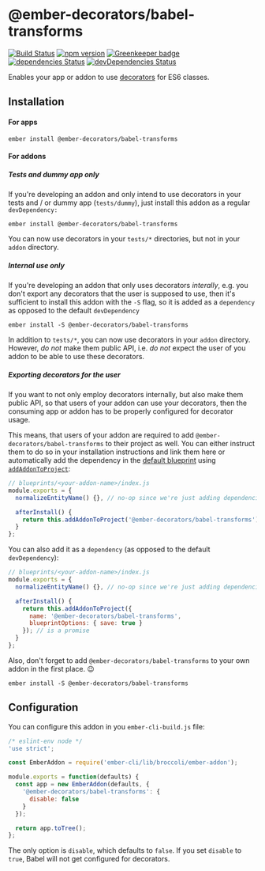 # @ember-decorators/babel-transforms

[![Build Status](https://travis-ci.org/ember-decorators/babel-transforms.svg)](https://travis-ci.org/ember-decorators/babel-transforms)
[![npm version](https://badge.fury.io/js/%40ember-decorators%2Fbabel-transforms.svg)](https://badge.fury.io/js/%40ember-decorators%2Fbabel-transforms)
[![Greenkeeper badge](https://badges.greenkeeper.io/ember-decorators/babel-transforms.svg)](https://greenkeeper.io/)
[![dependencies Status](https://david-dm.org/ember-decorators/babel-transforms/status.svg)](https://david-dm.org/ember-decorators/babel-transforms)
[![devDependencies Status](https://david-dm.org/ember-decorators/babel-transforms/dev-status.svg)](https://david-dm.org/ember-decorators/babel-transforms?type=dev)

Enables your app or addon to use [decorators](https://github.com/tc39/proposal-decorators) for ES6 classes.

## Installation

#### For apps

```
ember install @ember-decorators/babel-transforms
```

#### For addons

##### Tests and dummy app only

If you're developing an addon and only intend to use decorators in your tests and / or dummy app (`tests/dummy`), just install this addon as a regular `devDependency:`

```
ember install @ember-decorators/babel-transforms
```
You can now use decorators in your `tests/*` directories, but not in your `addon` directory.

##### Internal use only

If you're developing an addon that only uses decorators *interally*, e.g. you don't export any decorators that the user is supposed to use, then it's sufficient to install this addon with the `-S` flag, so it is added as a `dependency` as opposed to the default `devDependency`

```
ember install -S @ember-decorators/babel-transforms
```

In addition to `tests/*`, you can now use decorators in your `addon` directory. However, *do not* make them public API, i.e. *do not* expect the user of you addon to be able to use these decorators.

##### Exporting decorators for the user

If you want to not only employ decorators internally, but also make them public API, so that users of your addon can use your decorators, then the consuming app or addon has to be properly configured for decorator usage.

This means, that users of your addon are required to add `@ember-decorators/babel-transforms` to their project as well. You can either instruct them to do so in your installation instructions and link them here or automatically add the dependency in the [default blueprint](https://ember-cli.com/extending/#default-blueprint) using [`addAddonToProject`](https://ember-cli.com/api/classes/Blueprint.html#method_addAddonToProject):

```js
// blueprints/<your-addon-name>/index.js
module.exports = {
  normalizeEntityName() {}, // no-op since we're just adding dependencies

  afterInstall() {
    return this.addAddonToProject('@ember-decorators/babel-transforms'); // is a promise
  }
};
```

You can also add it as a `dependency` (as opposed to the default `devDependency`):

```js
// blueprints/<your-addon-name>/index.js
module.exports = {
  normalizeEntityName() {}, // no-op since we're just adding dependencies

  afterInstall() {
    return this.addAddonToProject({
      name: '@ember-decorators/babel-transforms',
      blueprintOptions: { save: true }
    }); // is a promise
  }
};
```

Also, don't forget to add `@ember-decorators/babel-transforms` to your own addon in the first place. :wink:

```
ember install -S @ember-decorators/babel-transforms
```

## Configuration

You can configure this addon in you `ember-cli-build.js` file:

```js
/* eslint-env node */
'use strict';

const EmberAddon = require('ember-cli/lib/broccoli/ember-addon');

module.exports = function(defaults) {
  const app = new EmberAddon(defaults, {
    '@ember-decorators/babel-transforms': {
      disable: false
    }
  });

  return app.toTree();
};
```

The only option is `disable`, which defaults to `false`. If you set `disable` to `true`, Babel will not get configured for decorators.
